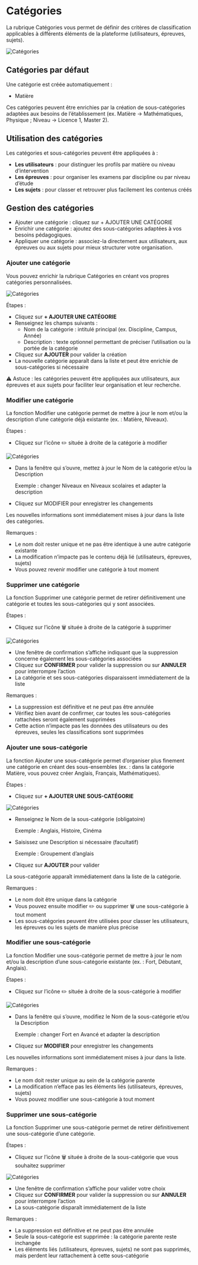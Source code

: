 # Catégories

La rubrique Catégories vous permet de définir des critères de classification applicables à différents éléments de la plateforme (utilisateurs, épreuves, sujets).  

![Catégories](images/categorie.png)

## Catégories par défaut

Une catégorie est créée automatiquement :  

* Matière

Ces catégories peuvent être enrichies par la création de sous-catégories adaptées aux besoins de l’établissement (ex. Matière → Mathématiques, Physique ; Niveau → Licence 1, Master 2).

## Utilisation des catégories

Les catégories et sous-catégories peuvent être appliquées à :  

* **Les utilisateurs** : pour distinguer les profils par matière ou niveau d’intervention
* **Les épreuves** : pour organiser les examens par discipline ou par niveau d’étude
* **Les sujets** : pour classer et retrouver plus facilement les contenus créés

## Gestion des catégories  

* Ajouter une catégorie : cliquez sur + AJOUTER UNE CATÉGORIE
* Enrichir une catégorie : ajoutez des sous-catégories adaptées à vos besoins pédagogiques.
* Appliquer une catégorie : associez-la directement aux utilisateurs, aux épreuves ou aux sujets pour mieux structurer votre organisation.

### Ajouter une catégorie

Vous pouvez enrichir la rubrique Catégories en créant vos propres catégories personnalisées.

![Catégories](images/add_categories.png)

Étapes :  

* Cliquez sur **+ AJOUTER UNE CATÉGORIE**
* Renseignez les champs suivants :
    * Nom de la catégorie : intitulé principal (ex. Discipline, Campus, Année)
    * Description : texte optionnel permettant de préciser l’utilisation ou la portée de la catégorie
* Cliquez sur **AJOUTER** pour valider la création
* La nouvelle catégorie apparaît dans la liste et peut être enrichie de sous-catégories si nécessaire

⚠️ Astuce : les catégories peuvent être appliquées aux utilisateurs, aux épreuves et aux sujets pour faciliter leur organisation et leur recherche.

### Modifier une catégorie

La fonction Modifier une catégorie permet de mettre à jour le nom et/ou la description d’une catégorie déjà existante (ex. : Matière, Niveaux).

Étapes :  

* Cliquez sur l’icône ✏️ située à droite de la catégorie à modifier

![Catégories](images/mod_categorie.png)

* Dans la fenêtre qui s’ouvre, mettez à jour le Nom de la catégorie et/ou la Description 

    Exemple : changer Niveaux en Niveaux scolaires et adapter la description

* Cliquez sur MODIFIER pour enregistrer les changements 

Les nouvelles informations sont immédiatement mises à jour dans la liste des catégories.

Remarques :  

* Le nom doit rester unique et ne pas être identique à une autre catégorie existante
* La modification n’impacte pas le contenu déjà lié (utilisateurs, épreuves, sujets)
* Vous pouvez revenir modifier une catégorie à tout moment

### Supprimer une catégorie

La fonction Supprimer une catégorie permet de retirer définitivement une catégorie et toutes les sous-catégories qui y sont associées.

Étapes :  

* Cliquez sur l’icône 🗑️ située à droite de la catégorie à supprimer

![Catégories](images/supp_categorie.png)

* Une fenêtre de confirmation s’affiche indiquant que la suppression concerne également les sous-catégories associées
* Cliquez sur **CONFIRMER** pour valider la suppression ou sur **ANNULER** pour interrompre l’action
* La catégorie et ses sous-catégories disparaissent immédiatement de la liste

Remarques :  

* La suppression est définitive et ne peut pas être annulée
* Vérifiez bien avant de confirmer, car toutes les sous-catégories rattachées seront également supprimées
* Cette action n’impacte pas les données des utilisateurs ou des épreuves, seules les classifications sont supprimées

### Ajouter une sous-catégorie

La fonction Ajouter une sous-catégorie permet d’organiser plus finement une catégorie en créant des sous-ensembles (ex. : dans la catégorie Matière, vous pouvez créer Anglais, Français, Mathématiques).

Étapes :  

* Cliquez sur **+ AJOUTER UNE SOUS-CATÉGORIE** 

![Catégories](images/add_sous_categorie.png)

* Renseignez le Nom de la sous-catégorie (obligatoire)  

    Exemple : Anglais, Histoire, Cinéma  

* Saisissez une Description si nécessaire (facultatif) 

    Exemple : Groupement d’anglais 

* Cliquez sur **AJOUTER** pour valider

La sous-catégorie apparaît immédiatement dans la liste de la catégorie.

Remarques :  

* Le nom doit être unique dans la catégorie
* Vous pouvez ensuite modifier ✏️ ou supprimer 🗑️ une sous-catégorie à tout moment
* Les sous-catégories peuvent être utilisées pour classer les utilisateurs, les épreuves ou les sujets de manière plus précise

### Modifier une sous-catégorie
La fonction Modifier une sous-catégorie permet de mettre à jour le nom et/ou la description d’une sous-catégorie existante (ex. : Fort, Débutant, Anglais).

Étapes :  

* Cliquez sur l’icône ✏️ située à droite de la sous-catégorie à modifier

![Catégories](images/mod_sous_categorie.png)

* Dans la fenêtre qui s’ouvre, modifiez le Nom de la sous-catégorie et/ou la Description  

    Exemple : changer Fort en Avancé et adapter la description  

* Cliquez sur **MODIFIER** pour enregistrer les changements  

Les nouvelles informations sont immédiatement mises à jour dans la liste.

Remarques :  

* Le nom doit rester unique au sein de la catégorie parente
* La modification n’efface pas les éléments liés (utilisateurs, épreuves, sujets)
* Vous pouvez modifier une sous-catégorie à tout moment

### Supprimer une sous-catégorie

La fonction Supprimer une sous-catégorie permet de retirer définitivement une sous-catégorie d’une catégorie.

Étapes :  

* Cliquez sur l’icône 🗑️ située à droite de la sous-catégorie que vous souhaitez supprimer

![Catégories](images/supp_sous_categorie.png)

* Une fenêtre de confirmation s’affiche pour valider votre choix
* Cliquez sur **CONFIRMER** pour valider la suppression ou sur **ANNULER** pour interrompre l’action
* La sous-catégorie disparaît immédiatement de la liste

Remarques :  

* La suppression est définitive et ne peut pas être annulée
* Seule la sous-catégorie est supprimée : la catégorie parente reste inchangée
* Les éléments liés (utilisateurs, épreuves, sujets) ne sont pas supprimés, mais perdent leur rattachement à cette sous-catégorie